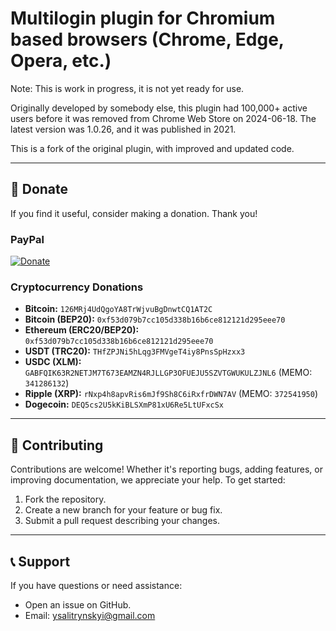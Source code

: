 # Multilogin plugin for Chromium based browsers (Chrome, Edge, Opera, etc.)

Note: This is work in progress, it is not yet ready for use.

Originally developed by somebody else, this plugin had 100,000+ active users before it was removed from Chrome Web Store on 2024-06-18. 
The latest version was 1.0.26, and it was published in 2021. 

This is a fork of the original plugin, with improved and updated code.

-----

## 💝 Donate

If you find it useful, consider making a donation. Thank you\!

### PayPal

[![Donate](https://www.paypalobjects.com/en_US/i/btn/btn_donateCC_LG.gif)](https://www.paypal.com/donate/?business=CFSSUM5YGPRME&no_recurring=0&item_name=Thank+you+for+supporting+Multilogin!&currency_code=USD)

### Cryptocurrency Donations

- **Bitcoin:** `126MRj4UdQgoYA8TrWjvuBgDnwtCQ1AT2C`
- **Bitcoin (BEP20):** `0xf53d079b7cc105d338b16b6ce812121d295eee70`
- **Ethereum (ERC20/BEP20):** `0xf53d079b7cc105d338b16b6ce812121d295eee70`
- **USDT (TRC20):** `THfZPJNi5hLqg3FMVgeT4iy8PnsSpHzxx3`
- **USDC (XLM):** `GABFQIK63R2NETJM7T673EAMZN4RJLLGP3OFUEJU5SZVTGWUKULZJNL6` (MEMO: `341286132`)
- **Ripple (XRP):** `rNxp4h8apvRis6mJf9Sh8C6iRxfrDWN7AV` (MEMO: `372541950`)
- **Dogecoin:** `DEQ5cs2U5kKiBLSXmP81xU6Re5LtUFxcSx`

-----

## 🤝 Contributing

Contributions are welcome\! Whether it's reporting bugs, adding features, or improving documentation, we appreciate your help. To get started:

1.  Fork the repository.
2.  Create a new branch for your feature or bug fix.
3.  Submit a pull request describing your changes.

-----

## 📞 Support

If you have questions or need assistance:

- Open an issue on GitHub.
- Email: [ysalitrynskyi@gmail.com](mailto:ysalitrynskyi+multilogin@gmail.com)
